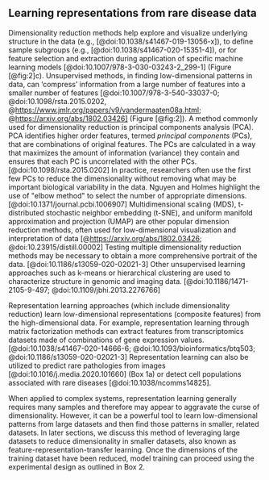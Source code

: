 ## Learning representations from rare disease data

Dimensionality reduction methods help explore and visualize underlying structure in the data (e.g., [@doi:10.1038/s41467-019-13056-x]), to define sample subgroups (e.g., [@doi:10.1038/s41467-020-15351-4]), or for feature selection and extraction during application of specific machine learning models [@doi:10.1007/978-3-030-03243-2_299-1] (Figure [@fig:2]c).
Unsupervised methods, in finding low-dimensional patterns in data, can ‘compress’ information from a large number of features into a smaller number of features [@doi:10.1007/978-3-540-33037-0; @doi:10.1098/rsta.2015.0202, @https://www.jmlr.org/papers/v9/vandermaaten08a.html; @https://arxiv.org/abs/1802.03426] (Figure [@fig:2]).
A method commonly used for dimensionality reduction is principal components analysis (PCA).
PCA identifies higher order features, termed _principal components_ (PCs), that are combinations of original features.
The PCs are calculated in a way that maximizes the amount of information (variance) they contain and ensures that each PC is uncorrelated with the other PCs. [@doi:10.1098/rsta.2015.0202]
In practice, researchers often use the first few PCs to reduce the dimensionality without removing what may be important biological variability in the data.
Nguyen and Holmes highlight the use of "elbow method" to select the number of appropriate dimensions. [@doi:10.1371/journal.pcbi.1006907]
Multidimensional scaling (MDS), t-distributed stochastic neighbor embedding (t-SNE), and uniform manifold approximation and projection (UMAP) are other popular dimension reduction methods, often used for low-dimensional visualization and interpretation of data [@https://arxiv.org/abs/1802.03426; @doi:10.23915/distill.00002]
Testing multiple dimensionality reduction methods may be necessary to obtain a more comprehensive portrait of the data. [@doi:10.1186/s13059-020-02021-3]
Other unsupervised learning approaches such as k-means or hierarchical clustering are used to characterize structure in genomic and imaging data. [@doi:10.1186/1471-2105-9-497; @doi:10.1109/jbhi.2013.2276766]

Representation learning approaches (which include dimensionality reduction) learn low-dimensional representations (composite features) from the high-dimensional data.
For example, representation learning through matrix factorization methods can extract features from transcriptomics datasets made of combinations of gene expression values. [@doi:10.1038/s41467-020-14666-6; @doi:10.1093/bioinformatics/btq503; @doi:10.1186/s13059-020-02021-3]
Representation learning can also be utilized to predict rare pathologies from images [@doi:10.1016/j.media.2020.101660] (Box 1a) or detect cell populations associated with rare diseases [@doi:10.1038/ncomms14825].

When applied to complex systems, representation learning generally requires many samples and therefore may appear to aggravate the curse of dimensionality.
However, it can be a powerful tool to learn low-dimensional patterns from large datasets and then find those patterns in smaller, related datasets.
In later sections, we discuss this method of leveraging large datasets to reduce dimensionality in smaller datasets, also known as feature-representation-transfer learning.
Once the dimensions of the training dataset have been reduced, model training can proceed using the experimental design as outlined in Box 2.
